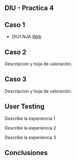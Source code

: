 ## DIU - Practica 4

## Caso 1
* DIU1.NJA	[Web](https://github.com/EspGameplayer/DIU20)


## Caso 2
Descripcion y hoja de valoración.

## Caso 3
Descripcion y hoja de valoración.

## User Testing
Describe la experiencia 1

Describe la experiencia 2

Describe la experiencia 3

## Conclusiones

